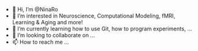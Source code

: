 - 👋 Hi, I’m @NinaRo
- 👀 I’m interested in Neuroscience, Computational Modeling, fMRI, Learning & Aging and more! 
- 🌱 I’m currently learning how to use Git, how to program experiments, ...
- 💞️ I’m looking to collaborate on ...
- 📫 How to reach me ...

<!---
NinaRo/NinaRo is a ✨ special ✨ repository because its `README.md` (this file) appears on your GitHub profile.
You can click the Preview link to take a look at your changes.
--->

